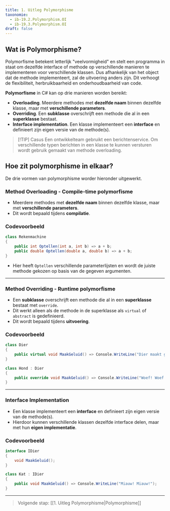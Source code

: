 ```yaml
---
title: 1. Uitleg Polymorphisme
taxonomie:
  - ib-19.2.Polymorphism.OI
  - ib-19.3.Polymorphism.OI
draft: false
---
```


## Wat is Polymorphisme?
Polymorfisme betekent letterlijk "veelvormigheid" en stelt een programma in staat om dezelfde interface of methode op verschillende manieren te implementeren voor verschillende klassen. Dus afhankelijk van het object dat de methode implementeert, zal de uitvoering anders zijn. Dit verhoogt de flexibiliteit, herbruikbaarheid en onderhoudbaarheid van code. 

**Polymorfisme** in C# kan op drie manieren worden bereikt:  
- **Overloading**. Meerdere methodes met **dezelfde naam** binnen dezelfde klasse, maar met **verschillende parameters**.  
- **Overriding**. Een **subklasse** overschrijft een methode die al in een **superklasse** bestaat.
- **Interface implementation**. Een klasse implementeert een **interface** en definieert zijn eigen versie van de methode(s).  

> [!TIP] Casus
> Een ontwikkelteam gebruikt een berichtenservice. Om verschillende typen berichten in een klasse te kunnen versturen wordt gebruik gemaakt van methode overloading.

## Hoe zit polymorphisme in elkaar?
De drie vormen van polymorphisme worder hieronder uitgewerkt.

### Method Overloading - Compile-time polymorfisme
   - Meerdere methodes met **dezelfde naam** binnen dezelfde klasse, maar met **verschillende parameters**.  
   - Dit wordt bepaald tijdens **compilatie**.  

### Codevoorbeeld  
   ```csharp
   class Rekenmachine
   {
       public int Optellen(int a, int b) => a + b;
       public double Optellen(double a, double b) => a + b;
   }
   ```
   - Hier heeft `Optellen` verschillende parameterlijsten en wordt de juiste methode gekozen op basis van de gegeven argumenten.  

---

### Method Overriding - Runtime polymorfisme 
   - Een **subklasse** overschrijft een methode die al in een **superklasse** bestaat met `override`.  
   - Dit werkt alleen als de methode in de superklasse als `virtual` of `abstract` is gedefinieerd.  
   - Dit wordt bepaald tijdens **uitvoering**.  

### Codevoorbeeld 
   ```csharp
   class Dier
   {
       public virtual void MaakGeluid() => Console.WriteLine("Dier maakt geluid");
   }

   class Hond : Dier
   {
       public override void MaakGeluid() => Console.WriteLine("Woef! Woef!");
   }
   ```

---

### Interface Implementation
   - Een klasse implementeert een **interface** en definieert zijn eigen versie van de methode(s).  
   - Hierdoor kunnen verschillende klassen dezelfde interface delen, maar met hun **eigen implementatie**.  

### Codevoorbeeld
   ```csharp
   interface IDier
   {
       void MaakGeluid();
   }

   class Kat : IDier
   {
       public void MaakGeluid() => Console.WriteLine("Miauw! Miauw!");
   }
   ```

---

> Volgende stap: [[1. Uitleg Polymorphisme|Polymorphisme]]